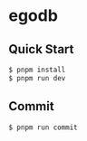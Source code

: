 # egodb

## Quick Start

```bash
$ pnpm install
$ pnpm run dev
```

## Commit

```bash
$ pnpm run commit
```

